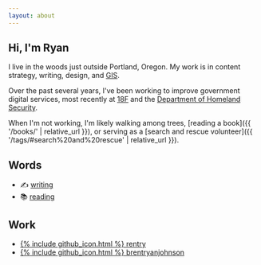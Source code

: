 ```yaml
---
layout: about
---
```


## Hi, I'm Ryan

I live in the woods just outside Portland, Oregon. My work is in content strategy, writing, design, and [GIS](https://en.wikipedia.org/wiki/Geographic_information_science).

Over the past several years, I've been working to improve government digital services, most recently at [18F](https://18f.gsa.gov/) and the [Department of Homeland Security](https://ohss.dhs.gov/).

When I'm not working, I'm likely walking among trees, [reading a book]({{ '/books/' | relative_url }}), or serving as a [search and rescue volunteer]({{ '/tags/#search%20and%20rescue' | relative_url }}).

## Words
<ul class="contact-list">
    <li>✍️ <a href="/posts">writing</a></li>
    <li>📚 <a href="/books">reading</a></li>
</ul>

## Work
<ul class="contact-list">
    <li><a href="https://github.com/rentry">{% include github_icon.html %} rentry</a></li>
    <li><a href="https://github.com/brentryanjohnson">{% include github_icon.html %} brentryanjohnson</a></li>
</ul>